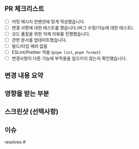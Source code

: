 ## PR 체크리스트

- [ ] 커밋 메시지 컨벤션에 맞게 작성했습니다.
- [ ] 변경 사항에 대한 테스트를 했습니다.(버그 수정/기능에 대한 테스트).
- [ ] 코드 품질을 위한 자체 리뷰를 진행했습니다.
- [ ] 관련 문서를 업데이트했습니다.
- [ ] 빌드/타입 에러 없음
- [ ] ESLint/Prettier 적용 (`pnpm lint`, `pnpm format`)
- [ ] 변경사항이 다른 기능에 부작용을 일으키지 않는지 확인했습니다.

## 변경 내용 요약

<!-- 변경 사항에 대한 간략한 설명을 작성해주세요. -->

## 영향을 받는 부분

<!-- 이 PR이 영향을 미치는 코드 영역이나 기능을 설명해주세요. -->

## 스크린샷 (선택사항)

<!-- UI 변경이 있는 경우 변경 전/후 스크린샷을 첨부해주세요. -->

## 이슈

<!-- 이슈 키워드와 함께 #을 입력한 후 이슈 번호를 선택해주세요. -->
<!-- 예시: resolves #1 -->

resolves #
